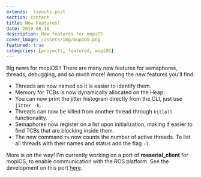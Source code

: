 ```yaml
---
extends: _layouts.post
section: content
title: New Features!
date: 2019-08-16
description: New features for mopiOS
cover_image: /assets/img/mopiOS.png
featured: true
categories: [projects, featured, mopiOS]
---
```


Big news for mopiOS!! There are many new features for semaphores, threads, debugging, and so much more! Among the new features you'll find:
- Threads are now named so it is easier to identify them.
- Memory for TCBs is now dynamically allocated on the Heap.
- You can now print the jitter histogram directly from the CLI, just use `jitter -h`.
- Threads can now be killed from another thread through `killall` functionality.
- Semaphores now register on a list upon initialization, making it easier to find TCBs that are blocking inside them.
- The new command `ts` now counts the number of active threads. To list all threads with their names and status add the flag `-l`.

More is on the way! I'm currently working on a port of **rosserial_client** for mopiOS, to enable communication with the ROS platform. See the development on this port [here](https://github.com/jp-pino/rosserial-mopiOS).
